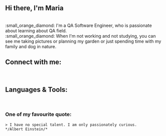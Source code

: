 ## Hi there, I'm Maria         

<br>
:small_orange_diamond: I'm a QA Software Engineer, who is passionate about learning about QA field.<br>    
:small_orange_diamond: When I'm not working and not studying, you can see me taking pictures or planning my garden or just spending time with my family and dog in nature.

<br> 

## Connect with me:
<br>

## Languages & Tools:


<br>

### One of my favourite quote:

    > I have no special talent. I am only passionately curious.         
    */Albert Einstein/*


